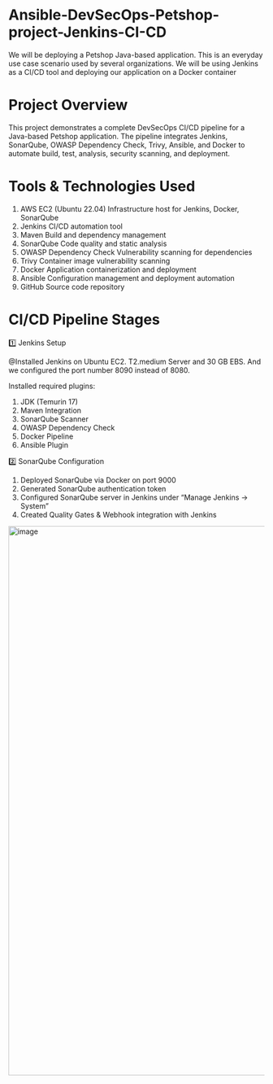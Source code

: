 # Ansible-DevSecOps-Petshop-project-Jenkins-CI-CD
We will be deploying a Petshop Java-based application. This is an everyday use case scenario used by several organizations. We will be using Jenkins as a CI/CD tool and deploying our application on a Docker container

# Project Overview

This project demonstrates a complete DevSecOps CI/CD pipeline for a Java-based Petshop application.
The pipeline integrates Jenkins, SonarQube, OWASP Dependency Check, Trivy, Ansible, and Docker to automate build, test, analysis, security scanning, and deployment.

# Tools & Technologies Used

1) AWS EC2 (Ubuntu 22.04)	Infrastructure host for Jenkins, Docker, SonarQube
2) Jenkins	CI/CD automation tool
3) Maven	Build and dependency management
4) SonarQube	Code quality and static analysis
5) OWASP Dependency Check	Vulnerability scanning for dependencies
6) Trivy	Container image vulnerability scanning
7) Docker	Application containerization and deployment
8) Ansible	Configuration management and deployment automation
9) GitHub	Source code repository

# CI/CD Pipeline Stages
1️⃣ Jenkins Setup

 @Installed Jenkins on Ubuntu EC2. T2.medium Server and 30 GB EBS.
 And we configured the port number 8090 instead of 8080.

 Installed required plugins:
1) JDK (Temurin 17)
2) Maven Integration
3) SonarQube Scanner
4) OWASP Dependency Check
5) Docker Pipeline
6) Ansible Plugin

2️⃣ SonarQube Configuration

1) Deployed SonarQube via Docker on port 9000
2) Generated SonarQube authentication token
3) Configured SonarQube server in Jenkins under “Manage Jenkins → System”
4) Created Quality Gates & Webhook integration with Jenkins

<img width="1920" height="1080" alt="image" src="https://github.com/user-attachments/assets/f259a5bb-9f1b-466c-8ef3-00fea435833b" />



